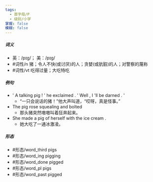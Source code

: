 ```yaml
---
tags:
  - 首字母/P
  - 级别/小学
掌握: false
模糊: false
---
```

##### 词义
- 英：/pɪɡ/； 美：/pɪɡ/
- #词性/n  猪；令人不快(或讨厌)的人；贪婪(或肮脏)的人；对警察的蔑称
- #词性/vt  吃得过量；大吃特吃
##### 例句
- ' A talking pig ! ' he exclaimed . ' Well , I 'll be darned . '
	- “一只会说话的猪！”他大声叫道，“哎呀，真是怪事。”
- The pig rose squealing and bolted
	- 那头猪突然嗷嗷叫着狂奔起来。
- She made a pig of herself with the ice cream .
	- 她大吃了一通冰激凌。
##### 形态
- #形态/word_third pigs
- #形态/word_ing pigging
- #形态/word_done pigged
- #形态/word_pl pigs
- #形态/word_past pigged
